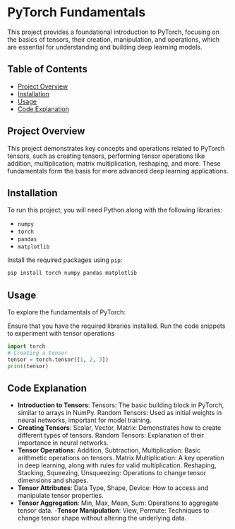 # PyTorch Fundamentals
This project provides a foundational introduction to PyTorch, focusing on the basics of tensors, their creation, manipulation, and operations, which are essential for understanding and building deep learning models.
## Table of Contents

- [Project Overview](#project-overview)
- [Installation](#installation)
- [Usage](#usage)
- [Code Explanation](#code-explanation)

## Project Overview

This project demonstrates key concepts and operations related to PyTorch tensors, such as creating tensors, performing tensor operations like addition, multiplication, matrix multiplication, reshaping, and more. These fundamentals form the basis for more advanced deep learning applications.


## Installation

To run this project, you will need Python along with the following libraries:

- `numpy`
- `torch`
- `pandas`
- `matplotlib`

Install the required packages using `pip`:

```bash
pip install torch numpy pandas matplotlib
```
## Usage
To explore the fundamentals of PyTorch:

Ensure that you have the required libraries installed.
Run the code snippets to experiment with tensor operations
```python
import torch
# Creating a tensor
tensor = torch.tensor([1, 2, 3])
print(tensor)
```
## Code Explanation
- **Introduction to Tensors**:
Tensors: The basic building block in PyTorch, similar to arrays in NumPy.
Random Tensors: Used as initial weights in neural networks, important for model training.
- **Creating Tensors**:
Scalar, Vector, Matrix: Demonstrates how to create different types of tensors.
Random Tensors: Explanation of their importance in neural networks.
- **Tensor Operations**:
Addition, Subtraction, Multiplication: Basic arithmetic operations on tensors.
Matrix Multiplication: A key operation in deep learning, along with rules for valid multiplication.
Reshaping, Stacking, Squeezing, Unsqueezing: Operations to change tensor dimensions and shapes.
- **Tensor Attributes**:
Data Type, Shape, Device: How to access and manipulate tensor properties.
- **Tensor Aggregation**:
Min, Max, Mean, Sum: Operations to aggregate tensor data.
-**Tensor Manipulation**:
View, Permute: Techniques to change tensor shape without altering the underlying data.





